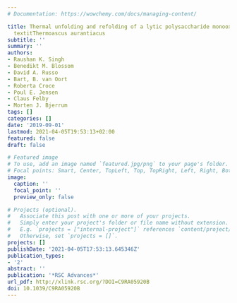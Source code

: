 ```yaml
---
# Documentation: https://wowchemy.com/docs/managing-content/

title: Thermal unfolding and refolding of a lytic polysaccharide monooxygenase from
  textitThermoascus aurantiacus
subtitle: ''
summary: ''
authors:
- Raushan K. Singh
- Benedikt M. Blossom
- David A. Russo
- Bart, B. van Oort
- Roberta Croce
- Poul E. Jensen
- Claus Felby
- Morten J. Bjerrum
tags: []
categories: []
date: '2019-09-01'
lastmod: 2021-04-05T19:53:13+02:00
featured: false
draft: false

# Featured image
# To use, add an image named `featured.jpg/png` to your page's folder.
# Focal points: Smart, Center, TopLeft, Top, TopRight, Left, Right, BottomLeft, Bottom, BottomRight.
image:
  caption: ''
  focal_point: ''
  preview_only: false

# Projects (optional).
#   Associate this post with one or more of your projects.
#   Simply enter your project's folder or file name without extension.
#   E.g. `projects = ["internal-project"]` references `content/project/deep-learning/index.md`.
#   Otherwise, set `projects = []`.
projects: []
publishDate: '2021-04-05T17:53:13.645346Z'
publication_types:
- '2'
abstract: ''
publication: '*RSC Advances*'
url_pdf: http://xlink.rsc.org/?DOI=C9RA05920B
doi: 10.1039/C9RA05920B
---
```

